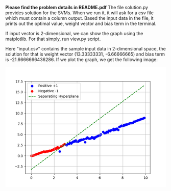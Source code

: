 **Please find the problem details in README.pdf**
The file solution.py provides solution for the SVMs. When we run it, it will ask for a csv file which must contain a column output. Based the input data in the file, it prints out the optimal value, weight vector and bias term in the terminal.

If input vector is 2-dimensional, we can show the graph using the matplotlib. For that simply, run view.py script.

Here "input.csv" contains the sample input data in 2-dimensional space, the solution for that is weight vector (13.33333331, -6.66666665) and bias term is -21.6666666436286. If we plot the graph, we get the following image:

![1717764588505](image/README/1717764588505.png)

